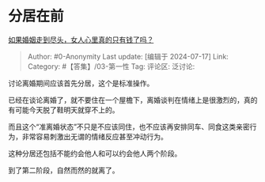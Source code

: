 # 分居在前
[如果婚姻走到尽头，女人心里真的只有钱了吗？](https://www.zhihu.com/question/661266985/answer/3563838127)

> Author: #0-Anonymity
> Last update: [编辑于 2024-07-17]
> Link:
> Category: #【答集】/03-第一性 
> Tag: 
> 评论区:
> 泛讨论:

讨论离婚期间应该首先分居，这个是标准操作。

已经在谈论离婚了，就不要住在一个屋檐下，离婚谈判在情绪上是很激烈的，真的有可能今天脱了鞋明天就穿不上的。

而且这个“准离婚状态”不只是不应该同住，也不应该再安排同车、同食这类亲密行为，非常容易刺激出无谓的情绪反应甚至冲动行为。

这种分居还包括不能约会他人和可以约会他人两个阶段。

到了第二阶段，自然而然的就离了。